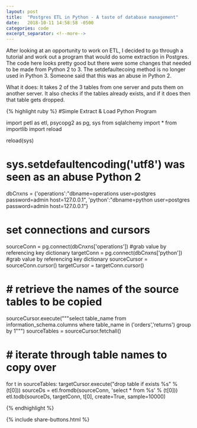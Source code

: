 ```yaml
---
layout: post
title:  "Postgres ETL in Python - A taste of database management"
date:   2018-10-11 14:58:58 -0500
categories: code
excerpt_separator: <!--more-->
---
```

After looking at an opportunity to work on ETL, I decided to go through a tutorial and work out a program that would do some extraction in Postgres.  The code here looks pretty good but there were some changes that needed to be made from Python 2 to 3. The setdefaultecoing method is no longer used in Python 3.  Someone said that this was an abuse in Python 2. 

What it does:  It takes 2 of the 3 tables from one server and puts them on another server.  It also checks if the tables already exists, and if it does then that table gets dropped.  

{% highlight ruby %}
#Simple Extract & Load Python Program


import petl as etl, psycopg2 as pg, sys
from sqlalchemy import *
from importlib import reload

reload(sys)
# sys.setdefaultencoding('utf8') was seen as an abuse Python 2

dbCnxns = {'operations':"dbname=operations user=postgres password=admin host=127.0.0.1",
'python':"dbname=python user=postgres password=admin host=127.0.0.1"}

# set connections and cursors
sourceConn = pg.connect(dbCnxns['operations']) #grab value by referencing key dictionary
targetConn = pg.connect(dbCnxns['python']) #grab value by referencing key dictionary
sourceCursor = sourceConn.cursor()
targetCursor = targetConn.cursor()

# # retrieve the names of the source tables to be copied
sourceCursor.execute("""select table_name from information_schema.columns where table_name in ('orders','returns') group by 1""")
sourceTables = sourceCursor.fetchall()

# # iterate through table names to copy over
for t in sourceTables:
    targetCursor.execute("drop table if exists %s" % (t[0]))
    sourceDs = etl.fromdb(sourceConn, 'select * from %s' % (t[0]))
    etl.todb(sourceDs, targetConn, t[0], create=True, sample=10000)

{% endhighlight %}

{% include share-buttons.html %}

